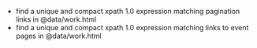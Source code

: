- find a unique and compact xpath 1.0 expression matching pagination links in @data/work.html
- find a unique and compact xpath 1.0 expression matching links to event pages in @data/work.html